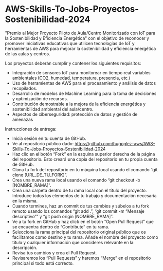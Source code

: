# AWS-Skills-To-Jobs-Proyectos-Sostenibilidad-2024
"Premio al Mejor Proyecto Piloto de Aula/Centro Monitorizado con IoT para la Sostenibilidad y Eficiencia Energética" con el objetivo de reconocer y promover iniciativas educativas que utilicen tecnologías de IoT y herramientas de AWS para mejorar la sostenibilidad y eficiencia energética de las aulas y centros.

Los proyectos deberán cumplir y contener los siguientes requisitos:

* Integración de sensores IoT para monitorear en tiempo real variables ambientales (CO2, humedad,    temperatura, presencia, etc.)
* Uso de herramientas de AWS para el procesamiento y análisis de datos recopilados.
* Desarrollo de modelos de Machine Learning para la toma de decisiones y optimización de recursos. 
* Contribución demostrable a la mejora de la eficiencia energética y sostenibilidad ambiental del aula/centro.
* Aspectos de ciberseguridad: protección de datos y gestión de amenazas

Instrucciones de entrega:
* Inicia sesión en tu cuenta de GitHub.
* Ve al repositorio público dado: https://github.com/hugoglez-aws/AWS-Skills-To-Jobs-Proyectos-Sostenibilidad-2024
* Haz clic en el botón “Fork” en la esquina superior derecha de la página del repositorio. Esto creará una copia del repositorio en tu propia cuenta de GitHub.
* Clona tu fork del repositorio en tu máquina local usando el comando “git clone [URL_DE_TU_FORK]”.
* Crea una nueva rama local usando el comando “git checkout -b [NOMBRE_RAMA]”.
* Crea una carpeta dentro de tu rama local con el título del proyecto. Introduce todos los elementos de tu trabajo y documentación necesaria en la misma.
* Cuando termines, haz un commit de tus cambios y súbelos a tu fork remoto usando los comandos “git add .”, “git commit -m “Mensaje descriptivo”” y “git push origin [NOMBRE_RAMA]”.
* Ve a tu fork en GitHub y haz click en el botón “Open Pull Request” que se encuentra dentro de “Contribute” en tu rama.
* Selecciona la rama principal del repositorio original público que os facilitamos como destino y tu rama. Añade el nombre del proyecto como título y cualquier información que consideres relevante en la descripción.
* Revisa tus cambios y crea el Pull Request.
* Revisaremos los “Pull Requests” y haremos “Merge” en el repositorio principal si todo está correcto.


